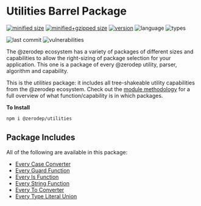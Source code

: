 # Utilities Barrel Package

[![minified size](https://img.shields.io/bundlephobia/min/@zerodep/utilities?style=flat-square&color=blue)](https://bundlephobia.com/package/@zerodep/utilities)
[![minified+gzipped size](https://img.shields.io/bundlephobia/minzip/@zerodep/utilities?style=flat-square&color=blue)](https://bundlephobia.com/package/@zerodep/utilities)
[![version](https://img.shields.io/npm/v/@zerodep/utilities?style=flat-square&color=blue)](https://www.npmjs.com/package/@zerodep/utilities)
![language](https://img.shields.io/github/languages/top/cdepage/zerodep?style=flat-square)
![types](https://img.shields.io/badge/types-included-blue?style=flat-square)

![last commit](https://img.shields.io/github/last-commit/cdepage/zerodep?style=flat-square)
![vulnerabilities](https://img.shields.io/snyk/vulnerabilities/npm/@zerodep/utilitiess?style=flat-square)

The @zerodep ecosystem has a variety of packages of different sizes and capabilities to allow the right-sizing of package selection for your application. This one is a package of every @zerodep utility, parser, algorithm and capability.

This is the _utilities_ package: it includes all tree-shakeable utility capabilities from the @zerodep ecosystem. Check out the [module methodology](./modle_methodology.md) for a full overview of what function/capability is in which packages.

**To Install**

```bash
npm i @zerodep/utilities
```

## Package Includes

All of the following are available in this package:

- [Every Case Converter](case.md)
- [Every Guard Function](guard.md)
- [Every Is Function](is.md)
- [Every String Function](string.md)
- [Every To Converter](to.md)
- [Every Type Literal Union](types.md)

